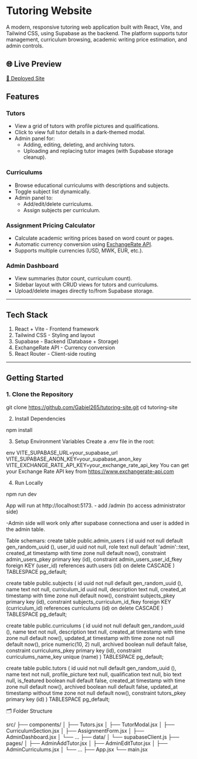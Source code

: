 # Tutoring Website

A modern, responsive tutoring web application built with React, Vite, and Tailwind CSS, using Supabase as the backend. The platform supports tutor management, curriculum browsing, academic writing price estimation, and admin controls.


## 🌐 Live Preview

[🔗 Deployed Site](https://kaycee-tutring.vercel.app)





##  Features

### Tutors
- View a grid of tutors with profile pictures and qualifications.
- Click to view full tutor details in a dark-themed modal.
- Admin panel for:
  - Adding, editing, deleting, and archiving tutors.
  - Uploading and replacing tutor images (with Supabase storage cleanup).

###  Curriculums
- Browse educational curriculums with descriptions and subjects.
- Toggle subject list dynamically.
- Admin panel to:
  - Add/edit/delete curriculums.
  - Assign subjects per curriculum.

###  Assignment Pricing Calculator
- Calculate academic writing prices based on word count or pages.
- Automatic currency conversion using [ExchangeRate API](https://www.exchangerate-api.com/).
- Supports multiple currencies (USD, MWK, EUR, etc.).

### Admin Dashboard
- View summaries (tutor count, curriculum count).
- Sidebar layout with CRUD views for tutors and curriculums.
- Upload/delete images directly to/from Supabase storage.

---

## Tech Stack

 1. React + Vite  - Frontend framework             
 2. Tailwind CSS  - Styling and layout 
 3. Supabase  - Backend (Database + Storage)
 4. ExchangeRate API - Currency conversion
 5. React Router  - Client-side routing             

---

## Getting Started

### 1. Clone the Repository

git clone https://github.com/Gabiel265/tutoring-site.git
cd tutoring-site

2. Install Dependencies

npm install

3. Setup Environment Variables
Create a .env file in the root:

env
VITE_SUPABASE_URL=your_supabase_url
VITE_SUPABASE_ANON_KEY=your_supabase_anon_key
VITE_EXCHANGE_RATE_API_KEY=your_exchange_rate_api_key
You can get your Exchange Rate API key from https://www.exchangerate-api.com

4. Run Locally

npm run dev

App will run at http://localhost:5173. - add /admin (to access administrator side)

-Admin side will work only after supabase connectiona and user is added in the admin table.


Table schemars:
create table public.admin_users (
  id uuid not null default gen_random_uuid (),
  user_id uuid not null,
  role text null default 'admin'::text,
  created_at timestamp with time zone null default now(),
  constraint admin_users_pkey primary key (id),
  constraint admin_users_user_id_fkey foreign KEY (user_id) references auth.users (id) on delete CASCADE
) TABLESPACE pg_default;


create table public.subjects (
  id uuid not null default gen_random_uuid (),
  name text not null,
  curriculum_id uuid null,
  description text null,
  created_at timestamp with time zone null default now(),
  constraint subjects_pkey primary key (id),
  constraint subjects_curriculum_id_fkey foreign KEY (curriculum_id) references curriculums (id) on delete CASCADE
) TABLESPACE pg_default;

create table public.curriculums (
  id uuid not null default gen_random_uuid (),
  name text not null,
  description text null,
  created_at timestamp with time zone null default now(),
  updated_at timestamp with time zone not null default now(),
  price numeric(10, 2) null,
  archived boolean null default false,
  constraint curriculums_pkey primary key (id),
  constraint curriculums_name_key unique (name)
) TABLESPACE pg_default;


create table public.tutors (
  id uuid not null default gen_random_uuid (),
  name text not null,
  profile_picture text null,
  qualification text null,
  bio text null,
  is_featured boolean null default false,
  created_at timestamp with time zone null default now(),
  archived boolean null default false,
  updated_at timestamp without time zone not null default now(),
  constraint tutors_pkey primary key (id)
) TABLESPACE pg_default;


🗂 Folder Structure

src/
├── components/
│   ├── Tutors.jsx
│   ├── TutorModal.jsx
│   ├── CurriculumSection.jsx
│   ├── AssignmentForm.jsx
│   ├── AdminDashboard.jsx
│   └── ...
├── data/
│   └── supabaseClient.js
├── pages/
│   ├── AdminAddTutor.jsx
│   ├── AdminEditTutor.jsx
│   ├── AdminCurriculums.jsx
│   └── ...
├── App.jsx
└── main.jsx
